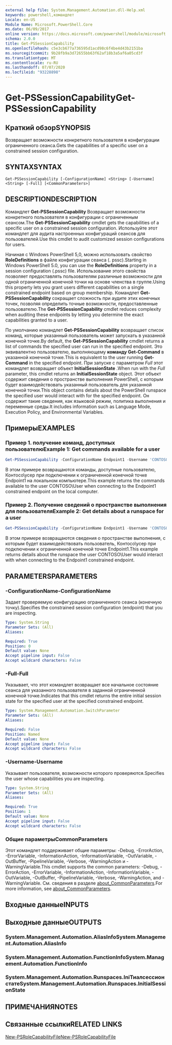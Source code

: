 ```yaml
---
external help file: System.Management.Automation.dll-Help.xml
keywords: powershell,командлет
Locale: en-US
Module Name: Microsoft.PowerShell.Core
ms.date: 06/09/2017
online version: https://docs.microsoft.com/powershell/module/microsoft.powershell.core/get-pssessioncapability?view=powershell-6&WT.mc_id=ps-gethelp
schema: 2.0.0
title: Get-PSSessionCapability
ms.openlocfilehash: c5e3cb677a736595d1acd98c6f4be4d43b2151ba
ms.sourcegitcommit: 9b28fb9a3d72655bb63f62af18b3a5af6a05cd3f
ms.translationtype: MT
ms.contentlocale: ru-RU
ms.lasthandoff: 07/07/2020
ms.locfileid: "93228898"
---
```

# <span data-ttu-id="f06ac-103">Get-PSSessionCapability</span><span class="sxs-lookup"><span data-stu-id="f06ac-103">Get-PSSessionCapability</span></span>

## <span data-ttu-id="f06ac-104">Краткий обзор</span><span class="sxs-lookup"><span data-stu-id="f06ac-104">SYNOPSIS</span></span>
<span data-ttu-id="f06ac-105">Возвращает возможности конкретного пользователя в конфигурации ограниченного сеанса.</span><span class="sxs-lookup"><span data-stu-id="f06ac-105">Gets the capabilities of a specific user on a constrained session configuration.</span></span>

## <span data-ttu-id="f06ac-106">SYNTAX</span><span class="sxs-lookup"><span data-stu-id="f06ac-106">SYNTAX</span></span>

```
Get-PSSessionCapability [-ConfigurationName] <String> [-Username] <String> [-Full] [<CommonParameters>]
```

## <span data-ttu-id="f06ac-107">DESCRIPTION</span><span class="sxs-lookup"><span data-stu-id="f06ac-107">DESCRIPTION</span></span>

<span data-ttu-id="f06ac-108">Командлет **Get-PSSessionCapability** Возвращает возможности конкретного пользователя в конфигурации с ограниченным сеансом.</span><span class="sxs-lookup"><span data-stu-id="f06ac-108">The **Get-PSSessionCapability** cmdlet gets the capabilities of a specific user on a constrained session configuration.</span></span>
<span data-ttu-id="f06ac-109">Используйте этот командлет для аудита настроенных конфигураций сеансов для пользователей.</span><span class="sxs-lookup"><span data-stu-id="f06ac-109">Use this cmdlet to audit customized session configurations for users.</span></span>

<span data-ttu-id="f06ac-110">Начиная с Windows PowerShell 5,0, можно использовать свойство **RoleDefinitions** в файле конфигурации сеанса (. pssc).</span><span class="sxs-lookup"><span data-stu-id="f06ac-110">Starting in Windows PowerShell 5.0, you can use the **RoleDefinitions** property in a session configuration (.pssc) file.</span></span>
<span data-ttu-id="f06ac-111">Использование этого свойства позволяет предоставлять пользователям различные возможности для одной ограниченной конечной точки на основе членства в группе.</span><span class="sxs-lookup"><span data-stu-id="f06ac-111">Using this property lets you grant users different capabilities on a single constrained endpoint based on group membership.</span></span>
<span data-ttu-id="f06ac-112">Командлет **Get-PSSessionCapability** сокращает сложность при аудите этих конечных точек, позволяя определить точные возможности, предоставленные пользователю.</span><span class="sxs-lookup"><span data-stu-id="f06ac-112">The **Get-PSSessionCapability** cmdlet reduces complexity when auditing these endpoints by letting you determine the exact capabilities granted to a user.</span></span>

<span data-ttu-id="f06ac-113">По умолчанию командлет **Get-PSSessionCapability** возвращает список команд, которые указанный пользователь может запускать в указанной конечной точке.</span><span class="sxs-lookup"><span data-stu-id="f06ac-113">By default, the **Get-PSSessionCapability** cmdlet returns a list of commands the specified user can run in the specified endpoint.</span></span>
<span data-ttu-id="f06ac-114">Это эквивалентно пользователю, выполняющему **команду Get-Command** в указанной конечной точке.</span><span class="sxs-lookup"><span data-stu-id="f06ac-114">This is equivalent to the user running **Get-Command** in the specified endpoint.</span></span>
<span data-ttu-id="f06ac-115">При запуске с параметром *Full* этот командлет возвращает объект **InitialSessionState** .</span><span class="sxs-lookup"><span data-stu-id="f06ac-115">When run with the *Full* parameter, this cmdlet returns an **InitialSessionState** object.</span></span>
<span data-ttu-id="f06ac-116">Этот объект содержит сведения о пространстве выполнения PowerShell, с которым будет взаимодействовать указанный пользователь для указанной конечной точки.</span><span class="sxs-lookup"><span data-stu-id="f06ac-116">This object contains details about the PowerShell runspace the specified user would interact with for the specified endpoint.</span></span>
<span data-ttu-id="f06ac-117">Он содержит такие сведения, как языковой режим, политика выполнения и переменные среды.</span><span class="sxs-lookup"><span data-stu-id="f06ac-117">It includes information such as Language Mode, Execution Policy, and Environmental Variables.</span></span>

## <span data-ttu-id="f06ac-118">Примеры</span><span class="sxs-lookup"><span data-stu-id="f06ac-118">EXAMPLES</span></span>

### <span data-ttu-id="f06ac-119">Пример 1. получение команд, доступных пользователю</span><span class="sxs-lookup"><span data-stu-id="f06ac-119">Example 1: Get commands available for a user</span></span>

```powershell
Get-PSSessionCapability -ConfigurationName Endpoint1 -Username 'CONTOSO\User'
```

<span data-ttu-id="f06ac-120">В этом примере возвращаются команды, доступные пользователю, Контосо\усер при подключении к ограниченной конечной точке Endpoint1 на локальном компьютере.</span><span class="sxs-lookup"><span data-stu-id="f06ac-120">This example returns the commands available to the user CONTOSO\User when connecting to the Endpoint1 constrained endpoint on the local computer.</span></span>

### <span data-ttu-id="f06ac-121">Пример 2. Получение сведений о пространстве выполнения для пользователя</span><span class="sxs-lookup"><span data-stu-id="f06ac-121">Example 2: Get details about a runspace for a user</span></span>

```powershell
Get-PSSessionCapability -ConfigurationName Endpoint1 -Username 'CONTOSO\User' -Full
```

<span data-ttu-id="f06ac-122">В этом примере возвращаются сведения о пространстве выполнения, с которым будет взаимодействовать пользователь, Контосо\усер при подключении к ограниченной конечной точке Endpoint1.</span><span class="sxs-lookup"><span data-stu-id="f06ac-122">This example returns details about the runspace the user CONTOSO\User would interact with when connecting to the Endpoint1 constrained endpoint.</span></span>

## <span data-ttu-id="f06ac-123">PARAMETERS</span><span class="sxs-lookup"><span data-stu-id="f06ac-123">PARAMETERS</span></span>

### <span data-ttu-id="f06ac-124">-ConfigurationName</span><span class="sxs-lookup"><span data-stu-id="f06ac-124">-ConfigurationName</span></span>

<span data-ttu-id="f06ac-125">Задает проверяемую конфигурацию ограниченного сеанса (конечную точку).</span><span class="sxs-lookup"><span data-stu-id="f06ac-125">Specifies the constrained session configuration (endpoint) that you are inspecting.</span></span>

```yaml
Type: System.String
Parameter Sets: (All)
Aliases:

Required: True
Position: 0
Default value: None
Accept pipeline input: False
Accept wildcard characters: False
```

### <span data-ttu-id="f06ac-126">-Full</span><span class="sxs-lookup"><span data-stu-id="f06ac-126">-Full</span></span>

<span data-ttu-id="f06ac-127">Указывает, что этот командлет возвращает все начальное состояние сеанса для указанного пользователя в заданной ограниченной конечной точке.</span><span class="sxs-lookup"><span data-stu-id="f06ac-127">Indicates that this cmdlet returns the entire initial session state for the specified user at the specified constrained endpoint.</span></span>

```yaml
Type: System.Management.Automation.SwitchParameter
Parameter Sets: (All)
Aliases:

Required: False
Position: Named
Default value: None
Accept pipeline input: False
Accept wildcard characters: False
```

### <span data-ttu-id="f06ac-128">-Username</span><span class="sxs-lookup"><span data-stu-id="f06ac-128">-Username</span></span>

<span data-ttu-id="f06ac-129">Указывает пользователя, возможности которого проверяются.</span><span class="sxs-lookup"><span data-stu-id="f06ac-129">Specifies the user whose capabilities you are inspecting.</span></span>

```yaml
Type: System.String
Parameter Sets: (All)
Aliases:

Required: True
Position: 1
Default value: None
Accept pipeline input: False
Accept wildcard characters: False
```

### <span data-ttu-id="f06ac-130">Общие параметры</span><span class="sxs-lookup"><span data-stu-id="f06ac-130">CommonParameters</span></span>

<span data-ttu-id="f06ac-131">Этот командлет поддерживает общие параметры: -Debug, -ErrorAction, -ErrorVariable, -InformationAction, -InformationVariable, -OutVariable, -OutBuffer, -PipelineVariable, -Verbose, -WarningAction и -WarningVariable.</span><span class="sxs-lookup"><span data-stu-id="f06ac-131">This cmdlet supports the common parameters: -Debug, -ErrorAction, -ErrorVariable, -InformationAction, -InformationVariable, -OutVariable, -OutBuffer, -PipelineVariable, -Verbose, -WarningAction, and -WarningVariable.</span></span> <span data-ttu-id="f06ac-132">См. сведения в разделе [about_CommonParameters](https://go.microsoft.com/fwlink/?LinkID=113216).</span><span class="sxs-lookup"><span data-stu-id="f06ac-132">For more information, see [about_CommonParameters](https://go.microsoft.com/fwlink/?LinkID=113216).</span></span>

## <span data-ttu-id="f06ac-133">Входные данные</span><span class="sxs-lookup"><span data-stu-id="f06ac-133">INPUTS</span></span>

## <span data-ttu-id="f06ac-134">Выходные данные</span><span class="sxs-lookup"><span data-stu-id="f06ac-134">OUTPUTS</span></span>

### <span data-ttu-id="f06ac-135">System.Management.Automation.AliasInfo</span><span class="sxs-lookup"><span data-stu-id="f06ac-135">System.Management.Automation.AliasInfo</span></span>

### <span data-ttu-id="f06ac-136">System.Management.Automation.FunctionInfo</span><span class="sxs-lookup"><span data-stu-id="f06ac-136">System.Management.Automation.FunctionInfo</span></span>

### <span data-ttu-id="f06ac-137">System.Management.Automation.Runspaces.IniТиалсессионстате</span><span class="sxs-lookup"><span data-stu-id="f06ac-137">System.Management.Automation.Runspaces.InitialSessionState</span></span>

## <span data-ttu-id="f06ac-138">ПРИМЕЧАНИЯ</span><span class="sxs-lookup"><span data-stu-id="f06ac-138">NOTES</span></span>

## <span data-ttu-id="f06ac-139">Связанные ссылки</span><span class="sxs-lookup"><span data-stu-id="f06ac-139">RELATED LINKS</span></span>

[<span data-ttu-id="f06ac-140">New-PSRoleCapabilityFile</span><span class="sxs-lookup"><span data-stu-id="f06ac-140">New-PSRoleCapabilityFile</span></span>](New-PSRoleCapabilityFile.md)
